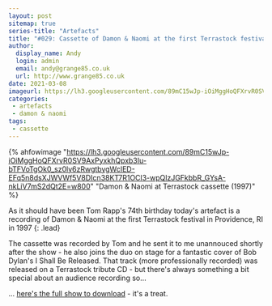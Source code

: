 ```yaml
---
layout: post
sitemap: true
series-title: "Artefacts" 
title: "#029: Cassette of Damon & Naomi at the first Terrastock festival"
author:
  display_name: Andy
  login: admin
  email: andy@grange85.co.uk
  url: http://www.grange85.co.uk
date: 2021-03-08
imageurl: https://lh3.googleusercontent.com/89mC15wJp-iOiMggHoQFXrvR0SV9AxPyxkhQpxb3Iu-bTFVoTgOk0_sz0ly6zRwgtbygWcIED-EFq5n8dsXJWVWf5V8DIcn38KT7R1OCl3-wpQlzJGFkbbR_GYsA-nkLiV7mS2dQt2E=w2400
categories:
 - artefacts
 - damon & naomi
tags:
 - cassette
---
```


{% ahfowimage "https://lh3.googleusercontent.com/89mC15wJp-iOiMggHoQFXrvR0SV9AxPyxkhQpxb3Iu-bTFVoTgOk0_sz0ly6zRwgtbygWcIED-EFq5n8dsXJWVWf5V8DIcn38KT7R1OCl3-wpQlzJGFkbbR_GYsA-nkLiV7mS2dQt2E=w800" "Damon & Naomi at Terrastock cassette (1997)" %}

As it should have been Tom Rapp's 74th birthday today's artefact is a recording of Damon & Naomi at the first Terrastock festival in Providence, RI in 1997
{: .lead}

The cassette was recorded by Tom and he sent it to me unannouced shortly after the show - he also joins the duo on stage for a fantastic cover of Bob Dylan's I Shall Be Released. That track (more professionally recorded) was released on a Terrastock tribute CD - but there's always something a bit special about an audience recording so...

... [here's the full show to download](/database/damon-and-naomi/shows/1997/1997-04-26-damon-naomi-terrastock-providence-ri-usa/) - it's a treat.

